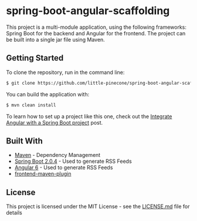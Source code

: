 # spring-boot-angular-scaffolding

This project is a multi-module application, using the following frameworks: Spring Boot for the backend and Angular for the frontend. The project can be built into a single jar file using Maven.

## Getting Started

To clone the repository, run in the command line:
```bash
$ git clone https://github.com/little-pinecone/spring-boot-angular-scaffolding.git
```

You can build the application with:
```bash
$ mvn clean install
```
To learn how to set up a project like this one, check out the [Integrate Angular with a Spring Boot project](http://keepgrowing.in/java/springboot/integrate-angular-with-a-spring-boot-project/) post.

## Built With

* [Maven](https://maven.apache.org/) - Dependency Management
* [Spring Boot 2.0.4](https://start.spring.io/) - Used to generate RSS Feeds
* [Angular 6](https://angular.io/) - Used to generate RSS Feeds
* [frontend-maven-plugin](https://github.com/eirslett/frontend-maven-plugin)


## License

This project is licensed under the MIT License - see the [LICENSE.md](LICENSE.md) file for details
